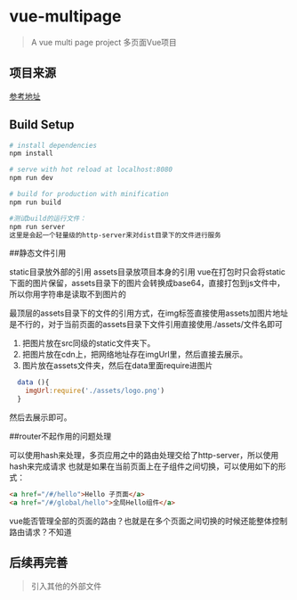 # vue-multipage

> A vue multi page project
> 多页面Vue项目
## 项目来源
[参考地址](https://juejin.im/post/5a8e3f00f265da4e747fc700#heading-1)

## Build Setup

``` bash
# install dependencies
npm install

# serve with hot reload at localhost:8080
npm run dev

# build for production with minification
npm run build

#测试build的运行文件：
npm run server
这里是会起一个轻量级的http-server来对dist目录下的文件进行服务

```


##静态文件引用

static目录放外部的引用
assets目录放项目本身的引用
vue在打包时只会将static下面的图片保留，assets目录下的图片会转换成base64，直接打包到js文件中，所以你用字符串是读取不到图片的

最顶层的assets目录下的文件的引用方式，在img标签直接使用assets加图片地址是不行的，对于当前页面的assets目录下文件引用直接使用./assets/文件名即可
1. 把图片放在src同级的static文件夹下。
2. 把图片放在cdn上，把网络地址存在imgUrl里，然后直接<img :src="imgUrl">去展示。
3. 图片放在assets文件夹，然后在data里面require进图片
```js
  data (){
    imgUrl:require('./assets/logo.png')
  }
```
然后<img :src="imgUrl">去展示即可。


##router不起作用的问题处理

可以使用hash来处理，多页应用之中的路由处理交给了http-server，所以使用hash来完成请求
也就是如果在当前页面上在子组件之间切换，可以使用如下的形式：
```html
<a href="/#/hello">Hello 子页面</a>
<a href="/#/global/hello">全局Hello组件</a>
```

vue能否管理全部的页面的路由？也就是在多个页面之间切换的时候还能整体控制路由请求？不知道

## 后续再完善
> 引入其他的外部文件
